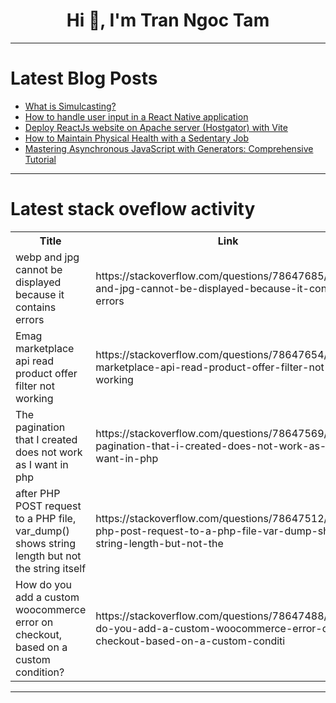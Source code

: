 <h1 align="center">Hi 👋, I'm Tran Ngoc Tam</h1>

---

# Latest Blog Posts 
<!-- BLOG-POST-LIST:START -->
- [What is Simulcasting?](https://dev.to/alakkadshaw/what-is-simulcasting-nb3)
- [How to handle user input in a React Native application](https://dev.to/chariesdevil/how-to-handle-user-input-in-a-react-native-application-3dpf)
- [Deploy ReactJs website on Apache server &lpar;Hostgator&rpar; with Vite](https://dev.to/luiztux/deploy-reactjs-website-on-apache-server-hostgator-with-vite-jl6)
- [How to Maintain Physical Health with a Sedentary Job](https://dev.to/techstuff/how-to-maintain-physical-health-with-a-sedentary-job-2hgm)
- [Mastering Asynchronous JavaScript with Generators: Comprehensive Tutorial](https://dev.to/chintanonweb/mastering-asynchronous-javascript-with-generators-comprehensive-tutorial-53b2)
<!-- BLOG-POST-LIST:END -->

---

# Latest stack oveflow activity
<table>
  <tr><th>Title</th><th>Link</th></tr>
  <!-- STACKOVERFLOW:START --><tr><td>webp and jpg cannot be displayed because it contains errors</td><td>https://stackoverflow.com/questions/78647685/webp-and-jpg-cannot-be-displayed-because-it-contains-errors</td></tr><tr><td>Emag marketplace api read product offer filter not working</td><td>https://stackoverflow.com/questions/78647654/emag-marketplace-api-read-product-offer-filter-not-working</td></tr><tr><td>The pagination that I created does not work as I want in php</td><td>https://stackoverflow.com/questions/78647569/the-pagination-that-i-created-does-not-work-as-i-want-in-php</td></tr><tr><td>after PHP POST request to a PHP file, var_dump&lpar;&rpar; shows string length but not the string itself</td><td>https://stackoverflow.com/questions/78647512/after-php-post-request-to-a-php-file-var-dump-shows-string-length-but-not-the</td></tr><tr><td>How do you add a custom woocommerce error on checkout, based on a custom condition?</td><td>https://stackoverflow.com/questions/78647488/how-do-you-add-a-custom-woocommerce-error-on-checkout-based-on-a-custom-conditi</td></tr><!-- STACKOVERFLOW:END -->
</table>

---


